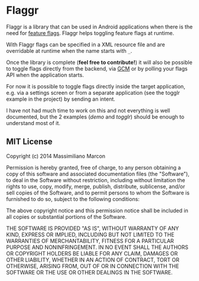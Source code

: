 # Flaggr

Flaggr is a library that can be used in Android applications when there is the need for [feature flags](http://en.wikipedia.org/wiki/Feature_toggle). Flaggr helps toggling feature flags at runtime.

With Flaggr flags can be specified in a XML resource file and are overridable at runtime when the name starts with `_`.

Once the library is complete (**feel free to contribute!**) it will also be possible to toggle flags directly from the backend, via [GCM](http://developer.android.com/google/gcm/index.html) or by polling your flags API when the application starts.

For now it is possible to toggle flags directly inside the target application, e.g. via a settings screen or from a separate application (see the togglr example in the project) by sending an intent.

I have not had much time to work on this and not everything is well documented, but the 2 examples (*demo* and *togglr*) should be enough to understand most of it.

## MIT License

Copyright (c) 2014 Massimiliano Marcon

Permission is hereby granted, free of charge, to any person obtaining a copy
of this software and associated documentation files (the "Software"), to deal
in the Software without restriction, including without limitation the rights
to use, copy, modify, merge, publish, distribute, sublicense, and/or sell
copies of the Software, and to permit persons to whom the Software is
furnished to do so, subject to the following conditions:

The above copyright notice and this permission notice shall be included in
all copies or substantial portions of the Software.

THE SOFTWARE IS PROVIDED "AS IS", WITHOUT WARRANTY OF ANY KIND, EXPRESS OR
IMPLIED, INCLUDING BUT NOT LIMITED TO THE WARRANTIES OF MERCHANTABILITY,
FITNESS FOR A PARTICULAR PURPOSE AND NONINFRINGEMENT. IN NO EVENT SHALL THE
AUTHORS OR COPYRIGHT HOLDERS BE LIABLE FOR ANY CLAIM, DAMAGES OR OTHER
LIABILITY, WHETHER IN AN ACTION OF CONTRACT, TORT OR OTHERWISE, ARISING FROM,
OUT OF OR IN CONNECTION WITH THE SOFTWARE OR THE USE OR OTHER DEALINGS IN
THE SOFTWARE.
